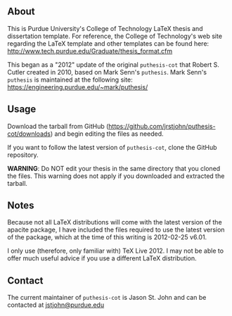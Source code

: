About
-----

This is Purdue University's College of Technology LaTeX thesis and dissertation template. For reference, the College of Technology's web site regarding the LaTeX template and other templates can be found here:
 http://www.tech.purdue.edu/Graduate/thesis_format.cfm

This began as a "2012" update of the original `puthesis-cot` that Robert S. Cutler created in 2010, based on Mark Senn's `puthesis`. Mark Senn's `puthesis` is maintained at the following site:
 https://engineering.purdue.edu/~mark/puthesis/


Usage
-----

Download the tarball from GitHub (https://github.com/jrstjohn/puthesis-cot/downloads) and begin editing the files as needed.

If you want to follow the latest version of `puthesis-cot`, clone the GitHub repository.

**WARNING**: Do NOT edit your thesis in the same directory that you cloned the files. This warning does not apply if you downloaded and extracted the tarball.


Notes
-----

Because not all LaTeX distributions will come with the latest version of the apacite package, I have included the files required to use the latest version of the package, which at the time of this writing is 2012-02-25 v6.01.

I only use (therefore, only familiar with) TeX Live 2012. I may not be able to offer much useful advice if you use a different LaTeX distribution.


Contact
-------

The current maintainer of `puthesis-cot` is Jason St. John and can be contacted at jstjohn@purdue.edu


